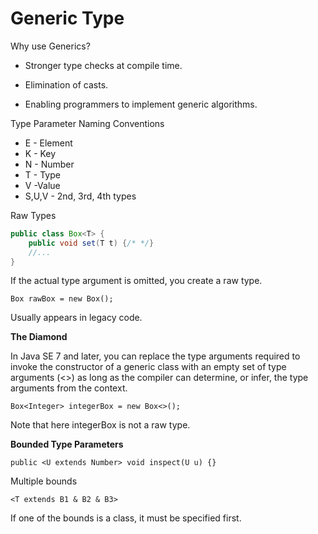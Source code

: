 # Generic Type

Why use Generics?

- Stronger type checks at compile time.

- Elimination of casts.
  
- Enabling programmers to implement generic algorithms.


Type Parameter Naming Conventions
- E - Element
- K - Key
- N - Number
- T - Type
- V -Value
- S,U,V - 2nd, 3rd, 4th types

Raw Types
```java
public class Box<T> {
    public void set(T t) {/* */}
    //...
}
```

If the actual type argument is omitted, you create a raw type.
```
Box rawBox = new Box();
```

Usually appears in legacy code.

**The Diamond**

In Java SE 7 and later, you can replace the type arguments required to invoke the constructor of a generic class with an empty set of type arguments (<>) as long as the compiler can determine, or infer, the type arguments from the context.

```
Box<Integer> integerBox = new Box<>();
```

Note that here integerBox is not a raw type.

**Bounded Type Parameters**

```
public <U extends Number> void inspect(U u) {}
```

Multiple bounds

``<T extends B1 & B2 & B3>``

If one of the bounds is a class, it must be specified first.
